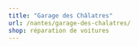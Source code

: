 ```yaml
---
title: "Garage des Châlatres"
url: /nantes/garage-des-chalatres/
shop: réparation de voitures
---
```

